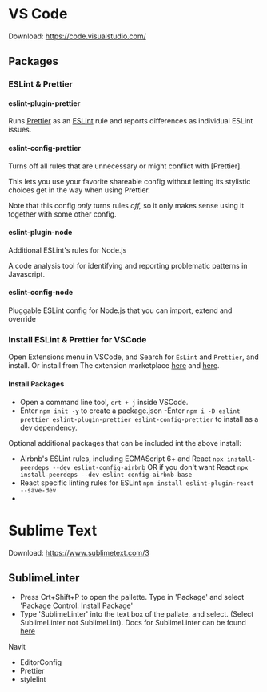 # VS Code

Download: <https://code.visualstudio.com/>

## Packages

### ESLint & Prettier

#### eslint-plugin-prettier

Runs [Prettier](https://github.com/prettier/prettier) as an [ESLint](http://eslint.org) rule and reports differences as individual ESLint issues.

#### eslint-config-prettier

Turns off all rules that are unnecessary or might conflict with [Prettier].

This lets you use your favorite shareable config without letting its stylistic choices get in the way when using Prettier.

Note that this config _only_ turns rules _off,_ so it only makes sense using it together with some other config.

#### eslint-plugin-node

Additional ESLint's rules for Node.js

A code analysis tool for identifying and reporting problematic patterns in Javascript.

#### eslint-config-node

Pluggable ESLint config for Node.js that you can import, extend and override

<!-- ****************************************** -->

### Install ESLint & Prettier for VSCode

Open Extensions menu in VSCode, and Search for `EsLint` and `Prettier`, and install. Or install from The extension marketplace [here](https://marketplace.visualstudio.com/items?itemName=dbaeumer.vscode-eslint) and [here](https://marketplace.visualstudio.com/items?itemName=esbenp.prettier-vscode).

#### Install Packages

- Open a command line tool, `crt + j` inside VSCode.
- Enter `npm init -y` to create a package.json
  -Enter `npm i -D eslint prettier eslint-plugin-prettier eslint-config-prettier` to install as a dev dependency.

Optional additional packages that can be included int the above install:

- Airbnb's ESLint rules, including ECMAScript 6+ and React `npx install-peerdeps --dev eslint-config-airbnb` OR if you don't want React `npx install-peerdeps --dev eslint-config-airbnb-base`
- React specific linting rules for ESLint `npm install eslint-plugin-react --save-dev`
-

# Sublime Text

Download: <https://www.sublimetext.com/3>

## SublimeLinter

- Press Crt+Shift+P to open the pallette. Type in 'Package' and select 'Package Control: Install Package'
- Type 'SublimeLinter' into the text box of the pallate, and select. (Select SublimeLinter not SublimeLint). Docs for SublimeLinter can be found [here](http://www.sublimelinter.com)

Navit

- EditorConfig
- Prettier
- stylelint

